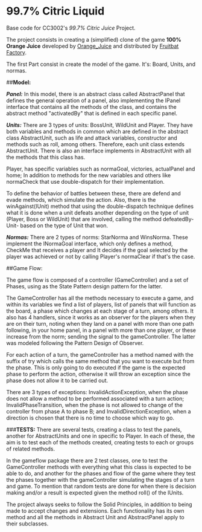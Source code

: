 <!-- 1.0.3-b1 -->
# 99.7% Citric Liquid

Base code for CC3002's *99.7% Citric Juice* Project.

The project consists in creating a (simplified) clone of the game **100% Orange Juice**
developed by [Orange_Juice](http://daidai.moo.jp) and distributed by 
[Fruitbat Factory](https://fruitbatfactory.com).

The first Part consist in create the model of the game. It's:
Board, Units, and normas.

##**Model:**

***Panel:***
In this model, there is an abstract class called AbstractPanel that defines the general operation
of a panel, also implementing the IPanel interface that contains all the methods of the class, and contains the abstract method "activatedBy" that
is defined in each specific panel.

***Units:***
There are 3 types of units: BossUnit, WildUnit and Player. They have both variables and methods in common
which are defined in the abstract class AbstractUnit, such as life and attack variables, constructor and methods such as
roll, among others. Therefore, each unit class extends AbstractUnit. There is also an interface
implements in AbstractUnit with all the methods that this class has.


Player, has specific variables such as normaGoal, victories, actualPanel and home; In addition to methods for
the new variables and others like normaCheck that use double-dispatch for their implementation. 

To define the behavior of battles between these, there are defend and evade methods, which simulate
the action. Also, there is the winAgainst(IUnit) method that using the double-dispatch technique defines what
it is done when a unit defeats another depending on the type of unit (Player, Boss or WildUnit) that are involved,
calling the method defeatedBy-Unit- based on the type of Unit that won.


***Normas:***
There are 2 types of norms: StarNorma and WinsNorma. These implement the INormaGoal interface, which only defines
a method, CheckMe that receives a player and It decides if the goal selected by the player was achieved or not by calling
Player's normaClear if that's the case.


##Game Flow:

The game flow is composed of a controller (GameController) and a set of Phases, using
as the State Pattern design pattern for the latter.

The GameController has all the methods
necessary to execute a game, and within its variables we find a list of players,
list of panels that will function as the board, a phase which changes at each stage of a turn,
among others. It also has 4 handlers, since it works as an observer for the players
when they are on their turn, noting when they land on a panel with more than one path following,
in your home panel, in a panel with more than one player, or these increase from the norm;
sending the signal to the gameController. The latter was modeled following the Pattern Design of
Observer.

For each action of a turn, the gameController has a method named with the suffix
of try which calls the same method that you want to execute but from the phase. This is only going to do
executed if the game is the expected phase to perform the action, otherwise it will throw an exception
since the phase does not allow it to be carried out.

There are 3 types of exceptions: InvalidActionException, when the phase does not allow a method to be performed
associated with a turn action; InvalidPhaseTransition, when the phase is not allowed to change
of the controller from phase A to phase B; and InvalidDirectionException, when a direction is chosen
that there is no time to choose which way to go.

###**TESTS:**
There are several tests, creating a class to test the panels, another for AbstractUnits and one in
specific to Player. In each of these, the aim is to test each of the methods created, creating tests to
each or groups of related methods.

In the gameflow package there are 2 test classes, one to test the GameController methods with everything
what this class is expected to be able to do, and another for the phases and flow of the game where
they test the phases together with the gameController simulating the stages of a turn and game. To mention
that random tests are done for when there is decision making and/or a result is expected given the method
roll() of the IUnits.

The project always seeks to follow the Solid Principles, in addition to being made to accept changes and extensions.
Each functionality has its own method and all the methods in Abstract Unit and AbstractPanel apply to their subclasses.